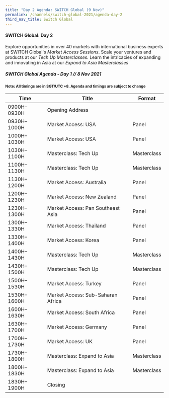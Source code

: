```yaml
---
title: "Day 2 Agenda: SWITCH Global (9 Nov)"
permalink: /channels/switch-global-2021/agenda-day-2
third_nav_title: Switch Global
---
```

#### SWITCH Global: Day 2
Explore opportunities in over 40 markets with international business experts at SWITCH Global's *Market Access Sessions*. Scale your ventures and products at our *Tech Up Masterclasses.* Learn the intricacies of expanding and innovating in Asia at our *Expand to Asia Masterclasses*


##### SWITCH Global Agenda - Day 1 // 8 Nov 2021
<sub>**Note: All timings are in SGT/UTC +8. Agenda and timings are subject to change**</sub>

| Time | Title | Format |
| -------- | -------- | -------- |
| 0900H–0930H     | Opening Address   |      |
| 0930H–1000H     | Market Access: USA     | Panel     |
| 1000H–1030H     | Market Access: USA     | Panel     |
| 1030H–1100H     | Masterclass: Tech Up    | Masterclass    |
| 1100H–1130H     | Masterclass: Tech Up     | Masterclass   |
| 1130H–1200H     | Market Access: Australia       | Panel     |
| 1200H–1230H     | Market Access: New Zealand    | Panel     |
| 1230H–1300H     | Market Access: Pan Southeast Asia     | Panel     |
| 1300H–1330H     | Market Access: Thailand    | Panel     |
| 1330H–1400H     | Market Access: Korea   | Panel     |
| 1400H–1430H     | Masterclass: Tech Up   | Masterclass     |
| 1430H–1500H     | Masterclass: Tech Up   | Masterclass     |
| 1500H–1530H     | Market Access: Turkey   | Panel     |
| 1530H–1600H     | Market Access: Sub-Saharan Africa   | Panel     |
| 1600H–1630H     | Market Access: South Africa   | Panel     |
| 1630H–1700H     | Market Access: Germany   | Panel     |
| 1700H–1730H     | Market Access: UK   | Panel     |
| 1730H–1800H     | Masterclass: Expand to Asia   | Masterclass     |
| 1800H–1830H     | Masterclass: Expand to Asia   | Masterclass     |
| 1830H–1900H     | Closing   |      |